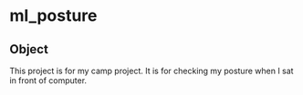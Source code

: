 # ml_posture

## Object
This project is for my camp project.
It is for checking my posture when I sat in front of computer.
